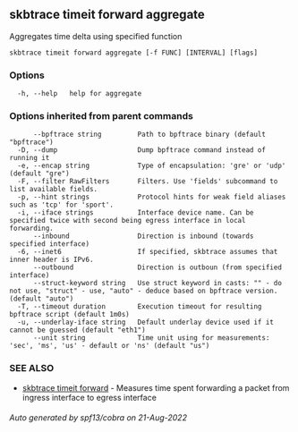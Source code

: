 ## skbtrace timeit forward aggregate

Aggregates time delta using specified function

```
skbtrace timeit forward aggregate [-f FUNC] [INTERVAL] [flags]
```

### Options

```
  -h, --help   help for aggregate
```

### Options inherited from parent commands

```
      --bpftrace string         Path to bpftrace binary (default "bpftrace")
  -D, --dump                    Dump bpftrace command instead of running it
  -e, --encap string            Type of encapsulation: 'gre' or 'udp' (default "gre")
  -F, --filter RawFilters       Filters. Use 'fields' subcommand to list available fields.
  -p, --hint strings            Protocol hints for weak field aliases such as 'tcp' for 'sport'.
  -i, --iface strings           Interface device name. Can be specified twice with second being egress interface in local forwarding.
      --inbound                 Direction is inbound (towards specified interface)
  -6, --inet6                   If specified, skbtrace assumes that inner header is IPv6.
      --outbound                Direction is outboun (from specified interface)
      --struct-keyword string   Use struct keyword in casts: "" - do not use, "struct" - use, "auto" - deduce based on bpftrace version. (default "auto")
  -T, --timeout duration        Execution timeout for resulting bpftrace script (default 1m0s)
  -u, --underlay-iface string   Default underlay device used if it cannot be guessed (default "eth1")
      --unit string             Time unit using for measurements: 'sec', 'ms', 'us' - default or 'ns' (default "us")
```

### SEE ALSO

* [skbtrace timeit forward](skbtrace_timeit_forward.md)	 - Measures time spent forwarding a packet from ingress interface to egress interface

###### Auto generated by spf13/cobra on 21-Aug-2022
